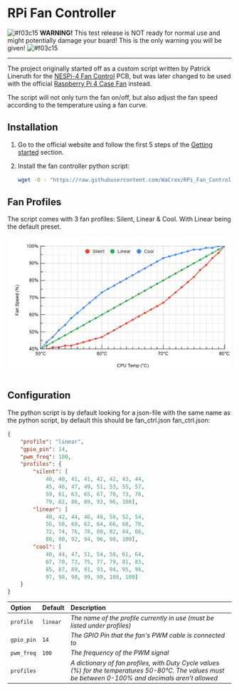 # RPi Fan Controller

![#f03c15](https://via.placeholder.com/15/f03c15/000000?text=+) __WARNING!__ This test release is NOT ready for normal use and might potentially damage your board! This is the only warning you will be given! ![#f03c15](https://via.placeholder.com/15/f03c15/000000?text=+)

---

The project originally started off as a custom script written by Patrick Lineruth for the [NESPi-4 Fan Control](https://mini-mods.com/product/nespi-4-fan-control/) PCB,
but was later changed to be used with the official [Raspberry Pi 4 Case Fan](https://www.raspberrypi.org/products/raspberry-pi-4-case-fan/) instead.

The script will not only turn the fan on/off, but also adjust the fan speed according to the temperature using a fan curve.

## Installation

1. Go to the official website and follow the first 5 steps of the [Getting started](https://www.raspberrypi.org/products/raspberry-pi-4-case-fan/) section.
2. Install the fan controller python script:

   ```bash
   wget -O - "https://raw.githubusercontent.com/WaCrex/RPi_Fan_Controller/master/install.sh" | sudo bash
   ```

## Fan Profiles

The script comes with 3 fan profiles: Silent, Linear & Cool. With Linear being the default preset.

![Fan Profile Curves](fan_ctrl_profiles.png)

## Configuration

The python script is by default looking for a json-file with the same name as the python script, by default this should be fan_ctrl.json
fan_ctrl.json:

```json
{
    "profile": "linear",
    "gpio_pin": 14,
    "pwm_freq": 100,
    "profiles": {
        "silent": [
            40, 40, 41, 41, 42, 42, 43, 44,
            45, 46, 47, 49, 51, 53, 55, 57,
            59, 61, 63, 65, 67, 70, 73, 76,
            79, 82, 86, 89, 93, 96, 100],
        "linear": [
            40, 42, 44, 46, 48, 50, 52, 54,
            56, 58, 60, 62, 64, 66, 68, 70,
            72, 74, 76, 78, 80, 82, 84, 86,
            88, 90, 92, 94, 96, 98, 100],
        "cool": [
            40, 44, 47, 51, 54, 58, 61, 64,
            67, 70, 73, 75, 77, 79, 81, 83,
            85, 87, 89, 91, 93, 94, 95, 96,
            97, 98, 98, 99, 99, 100, 100]
    }
}
```

|Option|Default|Description|
|:-|:-|:-|
|`profile`|`linear`|*The name of the profile currently in use (must be listed under profiles)*|
|`gpio_pin`|`14`|*The GPIO Pin that the fan's PWM cable is connected to*|
|`pwm_freq`|`100`|*The frequency of the PWM signal*|
|`profiles`||*A dictionary of fan profiles, with Duty Cycle values (%) for the temperatures 50-80°C. The values must be between 0-100% and decimals aren't allowed*|
